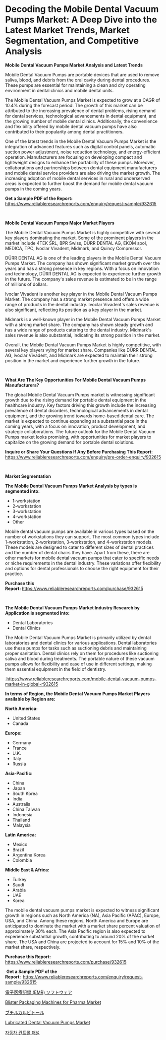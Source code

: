 <p><h1>Decoding the Mobile Dental Vacuum Pumps Market: A Deep Dive into the Latest Market Trends, Market Segmentation, and Competitive Analysis</h1></p><p><strong>Mobile Dental Vacuum Pumps Market Analysis and Latest Trends</strong></p>
<p><p>Mobile Dental Vacuum Pumps are portable devices that are used to remove saliva, blood, and debris from the oral cavity during dental procedures. These pumps are essential for maintaining a clean and dry operating environment in dental clinics and mobile dental units.</p><p>The Mobile Dental Vacuum Pumps Market is expected to grow at a CAGR of 10.4% during the forecast period. The growth of this market can be attributed to the increasing prevalence of dental problems, rising demand for dental services, technological advancements in dental equipment, and the growing number of mobile dental clinics. Additionally, the convenience and flexibility offered by mobile dental vacuum pumps have also contributed to their popularity among dental practitioners.</p><p>One of the latest trends in the Mobile Dental Vacuum Pumps Market is the integration of advanced features such as digital control panels, automatic suction power adjustment, noise reduction technology, and energy-efficient operation. Manufacturers are focusing on developing compact and lightweight designs to enhance the portability of these pumps. Moreover, collaborations and partnerships between dental equipment manufacturers and mobile dental service providers are also driving the market growth. The increasing adoption of mobile dental services in rural and underserved areas is expected to further boost the demand for mobile dental vacuum pumps in the coming years.</p></p>
<p><strong>Get a Sample PDF of the Report:&nbsp;</strong> <a href="https://www.reliableresearchreports.com/enquiry/request-sample/932615">https://www.reliableresearchreports.com/enquiry/request-sample/932615</a></p>
<p>&nbsp;</p>
<p><strong>Mobile Dental Vacuum Pumps Major Market Players</strong></p>
<p><p>The Mobile Dental Vacuum Pumps Market is highly competitive with several key players dominating the market. Some of the prominent players in the market include 4TEK SRL, BPR Swiss, DÜRR DENTAL AG, EKOM spol, MEDICA, TPC, Ivoclar Vivadent, Midmark, and Quincy Compressor.</p><p>DÜRR DENTAL AG is one of the leading players in the Mobile Dental Vacuum Pumps Market. The company has shown significant market growth over the years and has a strong presence in key regions. With a focus on innovation and technology, DÜRR DENTAL AG is expected to experience further growth in the future. The company's sales revenue is estimated to be in the range of millions of dollars.</p><p>Ivoclar Vivadent is another key player in the Mobile Dental Vacuum Pumps Market. The company has a strong market presence and offers a wide range of products in the dental industry. Ivoclar Vivadent's sales revenue is also significant, reflecting its position as a key player in the market.</p><p>Midmark is a well-known player in the Mobile Dental Vacuum Pumps Market with a strong market share. The company has shown steady growth and has a wide range of products catering to the dental industry. Midmark's sales revenue is also substantial, indicating its strong position in the market.</p><p>Overall, the Mobile Dental Vacuum Pumps Market is highly competitive, with several key players vying for market share. Companies like DÜRR DENTAL AG, Ivoclar Vivadent, and Midmark are expected to maintain their strong position in the market and experience further growth in the future.</p></p>
<p>&nbsp;</p>
<p><strong>What Are The Key Opportunities For Mobile Dental Vacuum Pumps Manufacturers?</strong></p>
<p><p>The global Mobile Dental Vacuum Pumps market is witnessing significant growth due to the rising demand for portable dental equipment in the healthcare industry. Key factors driving this growth include the increasing prevalence of dental disorders, technological advancements in dental equipment, and the growing trend towards home-based dental care. The market is expected to continue expanding at a substantial pace in the coming years, with a focus on innovation, product development, and strategic collaborations. The future outlook for the Mobile Dental Vacuum Pumps market looks promising, with opportunities for market players to capitalize on the growing demand for portable dental solutions.</p></p>
<p><strong>Inquire or Share Your Questions If Any Before Purchasing This Report:</strong> <a href="https://www.reliableresearchreports.com/enquiry/pre-order-enquiry/932615">https://www.reliableresearchreports.com/enquiry/pre-order-enquiry/932615</a></p>
<p>&nbsp;</p>
<p><strong>Market Segmentation</strong></p>
<p><strong>The Mobile Dental Vacuum Pumps Market Analysis by types is segmented into:</strong></p>
<p><ul><li>1-workstation</li><li>2-workstation</li><li>3-workstation</li><li>4-workstation</li><li>Other</li></ul></p>
<p><p>Mobile dental vacuum pumps are available in various types based on the number of workstations they can support. The most common types include 1-workstation, 2-workstation, 3-workstation, and 4-workstation models. These models are designed to cater to different sizes of dental practices and the number of dental chairs they have. Apart from these, there are other markets for mobile dental vacuum pumps that cater to specific needs or niche requirements in the dental industry. These variations offer flexibility and options for dental professionals to choose the right equipment for their practice.</p></p>
<p><strong>Purchase this Report:&nbsp;</strong><a href="https://www.reliableresearchreports.com/purchase/932615">https://www.reliableresearchreports.com/purchase/932615</a></p>
<p>&nbsp;</p>
<p><strong>The Mobile Dental Vacuum Pumps Market Industry Research by Application is segmented into:</strong></p>
<p><ul><li>Dental Laboratories</li><li>Dental Clinics</li></ul></p>
<p><p>The Mobile Dental Vacuum Pumps Market is primarily utilized by dental laboratories and dental clinics for various applications. Dental laboratories use these pumps for tasks such as suctioning debris and maintaining proper sanitation. Dental clinics rely on them for procedures like suctioning saliva and blood during treatments. The portable nature of these vacuum pumps allows for flexibility and ease of use in different settings, making them essential equipment in the field of dentistry.</p></p>
<p><a href="https://www.reliableresearchreports.com/mobile-dental-vacuum-pumps-market-in-global-r932615">&nbsp;https://www.reliableresearchreports.com/mobile-dental-vacuum-pumps-market-in-global-r932615</a></p>
<p><strong>In terms of Region, the Mobile Dental Vacuum Pumps Market Players available by Region are:</strong></p>
<p>
    <p> <strong> North America: </strong>
        <ul>
            <li>United States</li>
            <li>Canada</li>
        </ul>
        </p> 
    <p> <strong> Europe: </strong>
        <ul>
            <li>Germany</li>
            <li>France</li>
            <li>U.K.</li>
            <li>Italy</li>
            <li>Russia</li>
        </ul>
        </p> 
    <p> <strong> Asia-Pacific: </strong>
        <ul>
            <li>China</li>
            <li>Japan</li>
            <li>South Korea</li>
            <li>India</li>
            <li>Australia</li>
            <li>China Taiwan</li>
            <li>Indonesia</li>
            <li>Thailand</li>
            <li>Malaysia</li>
        </ul>
        </p> 
    <p> <strong> Latin America: </strong>
        <ul>
            <li>Mexico</li>
            <li>Brazil</li>
            <li>Argentina Korea</li>
            <li>Colombia</li>
        </ul>
        </p> 
    <p> <strong> Middle East & Africa: </strong>
        <ul>
            <li>Turkey</li>
            <li>Saudi</li>
            <li>Arabia</li>
            <li>UAE</li>
            <li>Korea</li>
        </ul>
    </p>
    </p>
<p><p>The mobile dental vacuum pumps market is expected to witness significant growth in regions such as North America (NA), Asia Pacific (APAC), Europe, USA, and China. Among these regions, North America and Europe are anticipated to dominate the market with a market share percent valuation of approximately 30% each. The Asia Pacific region is also expected to experience substantial growth, contributing to around 20% of the market share. The USA and China are projected to account for 15% and 10% of the market share, respectively.</p></p>
<p><strong>Purchase this Report: </strong><a href="https://www.reliableresearchreports.com/purchase/932615">https://www.reliableresearchreports.com/purchase/932615</a></p>
<p>&nbsp;<strong>Get a Sample PDF of the Report:&nbsp;&nbsp;</strong><a href="https://www.reliableresearchreports.com/enquiry/request-sample/932615">https://www.reliableresearchreports.com/enquiry/request-sample/932615</a></p>
<p><strong></strong></p>
<p><p><a href="https://github.com/dadanedu33/Market-Research-Report-List-1/blob/main/190091883512.md">電子医療記録 (EMR) ソフトウェア</a></p><p><a href="https://www.linkedin.com/pulse/blister-packaging-machines-pharma-market-comprehensive-assessment-ft8de?trackingId=OAsejjb3r6Xuyvzl3QnFRw%3D%3D">Blister Packaging Machines for Pharma Market</a></p><p><a href="https://medium.com/@hazelnutt83/2024%E5%B9%B4%E3%81%8B%E3%82%892031%E5%B9%B4%E3%81%BE%E3%81%A7%E3%81%AE%E6%9C%9F%E9%96%93%E3%81%AE%E3%83%96%E3%83%81%E3%83%AB%E3%82%AB%E3%83%BC%E3%83%93%E3%83%88%E3%83%BC%E3%83%AB%E5%B8%82%E5%A0%B4%E5%88%86%E6%9E%90%E3%81%A8%E8%A6%8F%E6%A8%A1%E4%BA%88%E6%B8%AC-9a7cddfb2219">ブチルカルビトール</a></p><p><a href="https://github.com/Valeridd446677/Market-Research-Report-List-1/blob/main/lubricated-dental-vacuum-pumps-market.md">Lubricated Dental Vacuum Pumps Market</a></p><p><a href="https://medium.com/@howaoole34545/%EC%9E%90%EB%8F%99%EC%B0%A8-%EC%A0%9C%EC%96%B4-%ED%8C%A8%EB%84%90-%EC%8B%9C%EC%9E%A5-%EB%B6%84%EC%84%9D-%EA%B8%80%EB%A1%9C%EB%B2%8C-%EC%82%B0%EC%97%85-%EC%A0%84%EB%A7%9D-%EB%B0%8F-%EC%98%88%EC%B8%A1-2024%EB%85%84%EB%B6%80%ED%84%B0-2031%EB%85%84-d200c6e66337">자동차 컨트롤 패널</a></p></p>